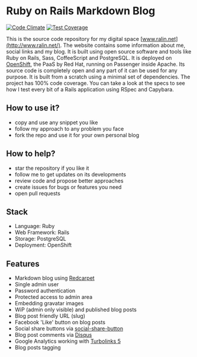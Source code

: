 # Ruby on Rails Markdown Blog
[![Code Climate](https://codeclimate.com/github/ralinc/ralin.net/badges/gpa.svg)](https://codeclimate.com/github/ralinc/ralin.net)
[![Test Coverage](https://codeclimate.com/github/ralinc/ralin.net/badges/coverage.svg)](https://codeclimate.com/github/ralinc/ralin.net/coverage)

This is the source code repository for my digital space [www.ralin.net](http://www.ralin.net/). The website contains some information about me, social links and my blog. It is built using open source software and tools like Ruby on Rails, Sass, CoffeeScript and PostgreSQL. It is deployed on [OpenShift](https://www.openshift.com/), the PaaS by Red Hat, running on Passenger inside Apache. Its source code is completely open and any part of it can be used for any purpose. It is built from a scratch using a minimal set of dependencies. The project has 100% code coverage. You can take a look at the specs to see how I test every bit of a Rails application using RSpec and Capybara.

## How to use it?

- copy and use any snippet you like
- follow my approach to any problem you face
- fork the repo and use it for your own personal blog

## How to help?

- star the repository if you like it
- follow me to get updates on its developments
- review code and propose better approaches
- create issues for bugs or features you need
- open pull requests

## Stack

- Language: Ruby
- Web Framework: Rails
- Storage: PostgreSQL
- Deployment: OpenShift

## Features 

- Markdown blog using [Redcarpet](https://github.com/vmg/redcarpet)
- Single admin user
- Password authentication
- Protected access to admin area
- Embedding gravatar images
- WiP (admin only visible) and published blog posts
- Blog post friendly URL (slug)
- Facebook 'Like' button on blog posts
- Social share buttons via [social-share-button](https://github.com/huacnlee/social-share-button)
- Blog post comments via [Disqus](https://disqus.com/)
- Google Analytics working with [Turbolinks 5](https://github.com/turbolinks/turbolinks)
- Blog posts tagging
